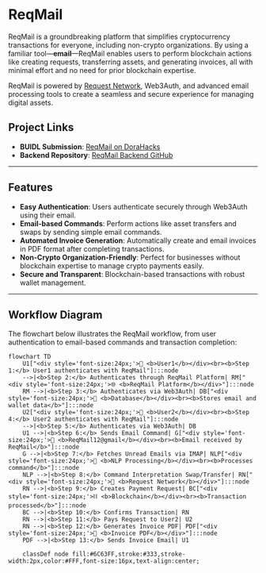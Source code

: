 # ReqMail 

ReqMail is a groundbreaking platform that simplifies cryptocurrency transactions for everyone, including non-crypto organizations. By using a familiar tool—**email**—ReqMail enables users to perform blockchain actions like creating requests, transferring assets, and generating invoices, all with minimal effort and no need for prior blockchain expertise.  

ReqMail is powered by [Request Network](https://request.network/), Web3Auth, and advanced email processing tools to create a seamless and secure experience for managing digital assets.  

## Project Links
- **BUIDL Submission**: [ReqMail on DoraHacks](https://dorahacks.io/buidl/20598)  
- **Backend Repository**: [ReqMail Backend GitHub](https://github.com/ReqMail/Backend)

---

## Features
- **Easy Authentication**: Users authenticate securely through Web3Auth using their email.
- **Email-based Commands**: Perform actions like asset transfers and swaps by sending simple email commands.
- **Automated Invoice Generation**: Automatically create and email invoices in PDF format after completing transactions.
- **Non-Crypto Organization-Friendly**: Perfect for businesses without blockchain expertise to manage crypto payments easily.
- **Secure and Transparent**: Blockchain-based transactions with robust wallet management.

---

## Workflow Diagram

The flowchart below illustrates the ReqMail workflow, from user authentication to email-based commands and transaction completion:

```mermaid
flowchart TD
    U1["<div style='font-size:24px;'>👤 <b>User1</b></div><br><b>Step 1:</b> User1 authenticates with ReqMail"]:::node 
    -->|<b>Step 2:</b> Authenticates through ReqMail Platform| RM["<div style='font-size:24px;'>🌐 <b>ReqMail Platform</b></div>"]:::node
    RM -->|<b>Step 3:</b> Authenticates via Web3Auth| DB["<div style='font-size:24px;'>💾 <b>Database</b></div><br><b>Stores email and wallet data</b>"]:::node
    U2["<div style='font-size:24px;'>👤 <b>User2</b></div><br><b>Step 4:</b> User2 authenticates with ReqMail"]:::node 
    -->|<b>Step 5:</b> Authenticates via Web3Auth| DB
    U1 -->|<b>Step 6:</b> Sends Email Command| G["<div style='font-size:24px;'>📧 <b>ReqMail12@gmail</b></div><br><b>Email received by ReqMail</b>"]:::node
    G -->|<b>Step 7:</b> Fetches Unread Emails via IMAP| NLP["<div style='font-size:24px;'>🧠 <b>NLP Processing</b></div><br><b>Processes command</b>"]:::node
    NLP -->|<b>Step 8:</b> Command Interpretation Swap/Transfer| RN["<div style='font-size:24px;'>💱 <b>Request Network</b></div>"]:::node
    RN -->|<b>Step 9:</b> Creates Payment Request| BC["<div style='font-size:24px;'>⛓️ <b>Blockchain</b></div><br><b>Transaction processed</b>"]:::node
    BC -->|<b>Step 10:</b> Confirms Transaction| RN
    RN -->|<b>Step 11:</b> Pays Request to User2| U2
    RN -->|<b>Step 12:</b> Generates Invoice PDF| PDF["<div style='font-size:24px;'>📄 <b>Invoice PDF</b></div>"]:::node
    PDF -->|<b>Step 13:</b> Sends Invoice Email| U1

    classDef node fill:#6C63FF,stroke:#333,stroke-width:2px,color:#FFF,font-size:16px,text-align:center;
